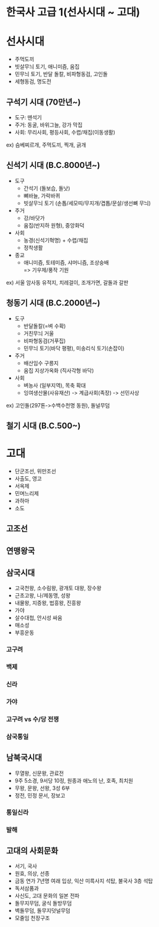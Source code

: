 # 한국사 고급 1(선사시대 ~ 고대)

# 선사시대
* 주먹도끼
* 빗살무늬 토기, 애니미즘, 움집
* 민무늬 토기, 반달 돌칼, 비파형동검, 고인돌
* 세형동검, 명도전

## 구석기 시대 (70만년~)
+ 도구: 뗀석기
+ 주거: 동굴, 바위그늘, 강가 막집
+ 사회: 무리사회, 평등사회, 수렵/채집(이동생활)

ex) 슴베찌르개, 주먹도끼, 찍개, 긁개

## 신석기 시대 (B.C.8000년~)
+ 도구
  - 간석기 (돌보습, 돌낫)
  - 뼈바늘, 가락바퀴
  - 빗살무늬 토기 (손톱/세모띠/무지개/겹톱/문살/생선뼈 무늬)
+ 주거
  - 강/바닷가
  - 움집(반지하 원형), 중앙화덕
+ 사회
  - 농경(신석기혁명) + 수렵/채집
  - 정착생활
+ 종교
  - 애니미즘, 토테미즘, 샤머니즘, 조상숭배<br> => 기우제/풍작 기원

ex) 서울 암사동 유적지, 치레걸이, 조개가면, 갈돌과 갈판

## 청동기 시대 (B.C.2000년~)
+ 도구
  - 반달돌칼(=벼 수확)
  - 거친무늬 거울
  - 비파형동검(거푸집)
  - 민무늬 토기(바닥 평평), 미송리식 토기(손잡이)
+ 주거  
  - 배산임수 구릉지
  - 움집 지상가옥화 (직사각형 바닥)
+ 사회
  - 벼농사 (일부지역), 목축 확대
  - 잉여생산물(사유재산) -> 계급사회(족장) -> 선민사상

ex) 고인돌(297톤->수백수천명 동원), 돌널무덤

## 철기 시대 (B.C.500~)

# 고대
* 단군조선, 위만조선
* 사출도, 영고
* 서옥제
* 민며느리제
* 과하마
* 소도

## 고조선

## 연맹왕국

## 삼국시대
* 고국천왕, 소수림왕, 광개토 대왕, 장수왕
* 근초고왕, 나/제동맹, 성왕
* 내물왕, 지증왕, 법흥왕, 진흥왕
* 가야
* 살수대첩, 안시성 싸움
* 매소성
* 부흥운동

### 고구려

### 백제

### 신라

### 가야

### 고구려 vs 수/당 전쟁

### 삼국통일 

## 남북국시대
* 무열왕, 신문왕, 관료전
* 9주 5소경, 9서당 10정, 원종과 애노의 난, 호족, 최치원
* 무왕, 문왕, 선왕, 3성 6부
* 정전, 민정 문서, 장보고

### 통일신라

### 발해

## 고대의 사회문화
* 서기, 국사
* 원효, 의상, 선종
* 금동 연가 7년명 여래 입상, 익산 미륵사지 석탑, 불국사 3층 석탑
* 독서삼품과
* 사신도, 고대 문화의 일본 전파
* 돌무지무덤, 굴식 돌방무덤 
* 벽돌무덤, 돌무지덧널무덤 
* 모줄임 천장구조


